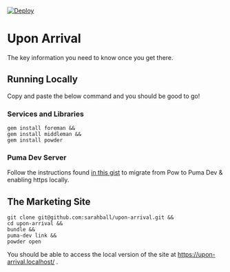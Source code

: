 [![Deploy](https://www.herokucdn.com/deploy/button.svg)](https://heroku.com/deploy)

# Upon Arrival

The key information you need to know once you get there.

## Running Locally

Copy and paste the below command and you should be good to go!

### Services and Libraries

    gem install foreman &&
    gem install middleman &&
    gem install powder

### Puma Dev Server

Follow the instructions found [in this gist](https://gist.github.com/MikeRogers0/5d3eceb38bae7b662476778f1d8d29cc) to migrate from Pow to Puma Dev & enabling https locally.

## The Marketing Site

    git clone git@github.com:sarahball/upon-arrival.git &&
    cd upon-arrival &&
    bundle &&
    puma-dev link &&
    powder open

You should be able to access the local version of the site at https://upon-arrival.localhost/ .

